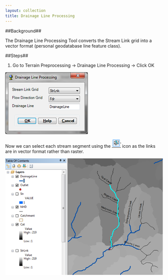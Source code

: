 ```yaml
---
layout: collection
title: Drainage Line Processing
---
```


##Background##

The Drainage Line Processing Tool converts the Stream Link grid into a vector format (personal geodatabase line feature class).

##Steps##

1. Go to Terrain Preprocessing &#8594; Drainage Line Processing &#8594; Click OK

<a href="/pictures/DrainageLine1.png"><img src="/pictures/DrainageLine1.png"></a>

Now we can select each stream segment using the <a href="/pictures/SelectFeaturesIcon.png"><img src="/pictures/SelectFeaturesIcon.png"></a>  icon as the links are in vector format rather than raster.

<a href="/pictures/DrainageLine2.png"><img src="/pictures/DrainageLine2.png"></a>

